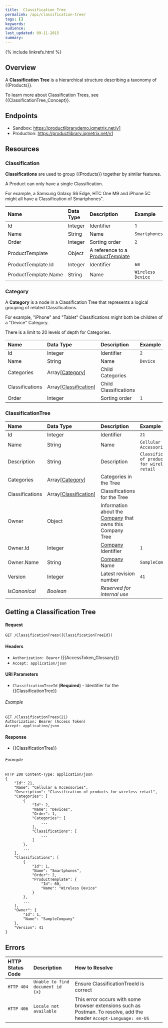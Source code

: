 ```yaml
---
title:  Classification Tree
permalink: /api/classification-tree/
tags: []
keywords: 
audience: 
last_updated: 09-11-2015
summary: 
---
```

{% include linkrefs.html %}

## Overview

A **Classification Tree** is a hierarchical structure describing a taxonomy of {{Products}}. 

To learn more about Classification Trees, see {{ClassificationTree_Concept}}.

## Endpoints

* Sandbox: https://productlibrarydemo.iqmetrix.net/v1
* Production: https://productlibrary.iqmetrix.net/v1

## Resources

### Classification

**Classifications** are used to group {{Products}} together by similar features.

A Product can only have a single Classification.

For example, a Samsung Galaxy S6 Edge, HTC One M9 and iPhone 5C might all have a Classification of Smartphones".

| Name | Data Type | Description | Example |
|:-----|:----------|:------------|:--------|
| Id | Integer | Identifier | `1` |
| Name | String | Name | `Smartphones` |
| Order | Integer | Sorting order | `2` |
| ProductTemplate | Object | A reference to a [ProductTemplate](/api/glossary/#producttemplate) | |
| ProductTemplate.Id | Integer | Identifier | `60` |
| ProductTemplate.Name | String | Name | `Wireless Device` |

### Category

A **Category** is a node in a Classification Tree that represents a logical grouping of related Classifications.

For example, "iPhone" and "Tablet" Classifications might both be children of a "Device" Category.

There is a limit to 20 levels of depth for Categories.

| Name | Data Type | Description | Example |
|:-----|:----------|:------------|:--------|
| Id | Integer | Identifier | `2` |
| Name | String | Name | `Device` |
| Categories | Array[[Category](#category)] | Child Categories | |
| Classifications | Array[[Classification](#classification)] | Child Classifications | |
| Order | Integer | Sorting order | `1` | 

### ClassificationTree

| Name | Data Type | Description | Example |
|:-----|:----------|:------------|:--------|
| Id | Integer | Identifier | `21` |
| Name | String | Name | `Cellular & Accessories` |
| Description | String | Description | `Classification of products for wireless retail` |
| Categories | Array[[Category](#category)] | Categories in the Tree | |
| Classifications | Array[[Classification](#classification)] | Classifications for the Tree | |
| Owner | Object | Information about the [Company](/api/company-tree/#company) that owns this Company Tree |  |
| Owner.Id | Integer | [Company](/api/company-tree/#company) Identifier | `1` |
| Owner.Name | String | [Company](/api/company-tree/#company) Name | `SampleCompany` |
| Version | Integer | Latest revision number | `41` |
| *IsCanonical* | *Boolean* | *Reserved for internal use* | |

## Getting a Classification Tree

#### Request

    GET /ClassificationTrees({ClassificationTreeId})

#### Headers

* `Authorization: Bearer` ({{AccessToken_Glossary}})
* `Accept: application/json`

#### URI Parameters

* `ClassificationTreeId` (**Required**) - Identifier for the {{ClassificationTree}}

###### Example

    GET /ClassificationTrees(21)
    Authorization: Bearer (Access Token)
    Accept: application/json

#### Response

* {{ClassificationTree}}

###### Example

    HTTP 200 Content-Type: application/json
    {
        "Id": 21,
        "Name": "Cellular & Accessories",
        "Description": "Classification of products for wireless retail",
        "Categories": [
            {
                "Id": 2,
                "Name": "Devices",
                "Order": 1,
                "Categories": [
                    ...
                ],
                "Classifications": [
                    ...
                ]
            },
            ...
        ],
        "Classifications": [
            {         
                "Id": 1,
                "Name": "Smartphones",
                "Order": 2,
                "ProductTemplate": {
                    "Id": 60,
                    "Name": "Wireless Device"
                }
            },
            ...
        ],
        "Owner": {
            "Id": 1,
            "Name": "SampleCompany"
        },
        "Version": 41
    }

## Errors

| HTTP Status Code | Description | How to Resolve |
|:-----------------|:------------|:---------------|
| `HTTP 404` | `Unable to find document id {x}` | Ensure ClassificationTreeId is correct |
| `HTTP 406` | `Locale not available` | This error occurs with some browser extensions such as Postman. To resolve, add the header `Accept-Language: en-US` |
